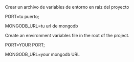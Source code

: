 Crear un archivo de variables de entorno en raiz del proyecto

PORT=tu puerto;

MONGODB_URL=tu url de mongodb



Create an environment variables file in the root of the project.

PORT=YOUR PORT;

MONGODB_URL=your mongodb URL